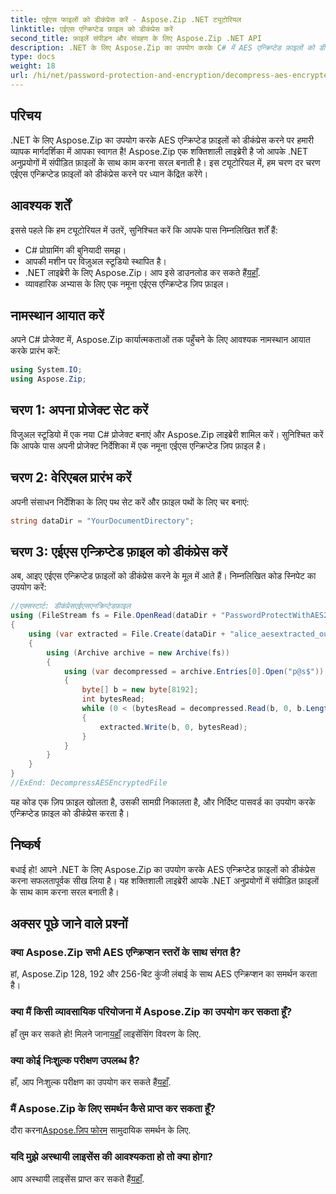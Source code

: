 ```yaml
---
title: एईएस फाइलों को डीकंप्रेस करें - Aspose.Zip .NET ट्यूटोरियल
linktitle: एईएस एन्क्रिप्टेड फ़ाइल को डीकंप्रेस करें
second_title: फ़ाइलें संपीड़न और संग्रहण के लिए Aspose.Zip .NET API
description: .NET के लिए Aspose.Zip का उपयोग करके C# में AES एन्क्रिप्टेड फ़ाइलों को डीकंप्रेस करना सीखें। कुशल फ़ाइल प्रबंधन के लिए हमारी चरण-दर-चरण मार्गदर्शिका का पालन करें।
type: docs
weight: 18
url: /hi/net/password-protection-and-encryption/decompress-aes-encrypted-file/
---
```


## परिचय

.NET के लिए Aspose.Zip का उपयोग करके AES एन्क्रिप्टेड फ़ाइलों को डीकंप्रेस करने पर हमारी व्यापक मार्गदर्शिका में आपका स्वागत है! Aspose.Zip एक शक्तिशाली लाइब्रेरी है जो आपके .NET अनुप्रयोगों में संपीड़ित फ़ाइलों के साथ काम करना सरल बनाती है। इस ट्यूटोरियल में, हम चरण दर चरण एईएस एन्क्रिप्टेड फ़ाइलों को डीकंप्रेस करने पर ध्यान केंद्रित करेंगे।

## आवश्यक शर्तें

इससे पहले कि हम ट्यूटोरियल में उतरें, सुनिश्चित करें कि आपके पास निम्नलिखित शर्तें हैं:

- C# प्रोग्रामिंग की बुनियादी समझ।
- आपकी मशीन पर विज़ुअल स्टूडियो स्थापित है।
-  .NET लाइब्रेरी के लिए Aspose.Zip। आप इसे डाउनलोड कर सकते हैं[यहाँ](https://releases.aspose.com/zip/net/).
- व्यावहारिक अभ्यास के लिए एक नमूना एईएस एन्क्रिप्टेड ज़िप फ़ाइल।

## नामस्थान आयात करें

अपने C# प्रोजेक्ट में, Aspose.Zip कार्यात्मकताओं तक पहुँचने के लिए आवश्यक नामस्थान आयात करके प्रारंभ करें:

```csharp
using System.IO;
using Aspose.Zip;
```

## चरण 1: अपना प्रोजेक्ट सेट करें

विजुअल स्टूडियो में एक नया C# प्रोजेक्ट बनाएं और Aspose.Zip लाइब्रेरी शामिल करें। सुनिश्चित करें कि आपके पास अपनी प्रोजेक्ट निर्देशिका में एक नमूना एईएस एन्क्रिप्टेड ज़िप फ़ाइल है।

## चरण 2: वेरिएबल प्रारंभ करें

अपनी संसाधन निर्देशिका के लिए पथ सेट करें और फ़ाइल पथों के लिए चर बनाएं:

```csharp
string dataDir = "YourDocumentDirectory";
```

## चरण 3: एईएस एन्क्रिप्टेड फ़ाइल को डीकंप्रेस करें

अब, आइए एईएस एन्क्रिप्टेड फ़ाइलों को डीकंप्रेस करने के मूल में आते हैं। निम्नलिखित कोड स्निपेट का उपयोग करें:

```csharp
//एक्सस्टार्ट: डीकंप्रेसएईएसएनक्रिप्टेडफ़ाइल
using (FileStream fs = File.OpenRead(dataDir + "PasswordProtectWithAES256_out.zip"))
{
    using (var extracted = File.Create(dataDir + "alice_aesextracted_out.txt"))
    {
        using (Archive archive = new Archive(fs))
        {
            using (var decompressed = archive.Entries[0].Open("p@s$"))
            {
                byte[] b = new byte[8192];
                int bytesRead;
                while (0 < (bytesRead = decompressed.Read(b, 0, b.Length)))
                {
                    extracted.Write(b, 0, bytesRead);
                }
            }
        }
    }
}
//ExEnd: DecompressAESEncryptedFile
```

यह कोड एक ज़िप फ़ाइल खोलता है, उसकी सामग्री निकालता है, और निर्दिष्ट पासवर्ड का उपयोग करके एन्क्रिप्टेड फ़ाइल को डीकंप्रेस करता है।

## निष्कर्ष

बधाई हो! आपने .NET के लिए Aspose.Zip का उपयोग करके AES एन्क्रिप्टेड फ़ाइलों को डीकंप्रेस करना सफलतापूर्वक सीख लिया है। यह शक्तिशाली लाइब्रेरी आपके .NET अनुप्रयोगों में संपीड़ित फ़ाइलों के साथ काम करना सरल बनाती है।

## अक्सर पूछे जाने वाले प्रश्नों

### क्या Aspose.Zip सभी AES एन्क्रिप्शन स्तरों के साथ संगत है?
हां, Aspose.Zip 128, 192 और 256-बिट कुंजी लंबाई के साथ AES एन्क्रिप्शन का समर्थन करता है।

### क्या मैं किसी व्यावसायिक परियोजना में Aspose.Zip का उपयोग कर सकता हूँ?
 हाँ तुम कर सकते हो! मिलने जाना[यहाँ](https://purchase.aspose.com/buy) लाइसेंसिंग विवरण के लिए.

### क्या कोई निःशुल्क परीक्षण उपलब्ध है?
 हाँ, आप निःशुल्क परीक्षण का उपयोग कर सकते हैं[यहाँ](https://releases.aspose.com/).

### मैं Aspose.Zip के लिए समर्थन कैसे प्राप्त कर सकता हूँ?
 दौरा करना[Aspose.ज़िप फोरम](https://forum.aspose.com/c/zip/37) सामुदायिक समर्थन के लिए.

### यदि मुझे अस्थायी लाइसेंस की आवश्यकता हो तो क्या होगा?
 आप अस्थायी लाइसेंस प्राप्त कर सकते हैं[यहाँ](https://purchase.aspose.com/temporary-license/).

